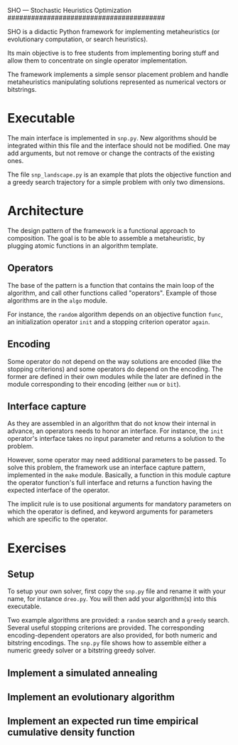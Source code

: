 
SHO — Stochastic Heuristics Optimization
########################################

SHO is a didactic Python framework for implementing metaheuristics
(or evolutionary computation, or search heuristics).

Its main objective is to free students from implementing boring stuff
and allow them to concentrate on single operator implementation.

The framework implements a simple sensor placement problem
and handle metaheuristics manipulating solutions represented as
numerical vectors or bitstrings.

Executable
==========

The main interface is implemented in `snp.py`.
New algorithms should be integrated within this file and the interface should not be modified.
One may add arguments, but not remove or change the contracts of the existing ones.

The file `snp_landscape.py` is an example that plots the objective function
and a greedy search trajectory for a simple problem with only two dimensions.


Architecture
============

The design pattern of the framework is a functional approach to composition.
The goal is to be able to assemble a metaheuristic, by plugging atomic
functions in an algorithm template.

Operators
---------

The base of the pattern is a function that contains the main loop
of the algorithm, and call other functions called "operators".
Example of those algorithms are in the `algo` module.

For instance, the `random` algorithm depends on an objective function `func`,
an initialization operator `init` and a stopping criterion operator `again`.

Encoding
--------

Some operator do not depend on the way solutions are encoded
(like the stopping criterions) and some operators do depend on the encoding.
The former are defined in their own modules while the later are defined
in the module corresponding to their encoding (either `num` or `bit`).


Interface capture
-----------------

As they are assembled in an algorithm that do not know their internal
in advance, an operators needs to honor an interface.
For instance, the `init` operator's interface takes no input parameter
and returns a solution to the problem.

However, some operator may need additional parameters to be passed.
To solve this problem, the framework use an interface capture pattern,
implemented in the `make` module.
Basically, a function in this module capture the operator function's full
interface and returns a function having the expected interface of the
operator.

The implicit rule is to use positional arguments for mandatory parameters
on which the operator is defined, and keyword arguments for parameters
which are specific to the operator.

Exercises
=========

Setup
-----

To setup your own solver, first copy the `snp.py` file and rename it
with your name, for instance `dreo.py`.
You will then add your algorithm(s) into this executable.

Two example algorithms are provided: a `random` search
and a `greedy` search.
Several useful stopping criterions are provided.
The corresponding encoding-dependent operators are also provided,
for both numeric and bitstring encodings.
The `snp.py` file shows how to assemble either a numeric greedy solver
or a bitstring greedy solver.


Implement a simulated annealing
-------------------------------

Implement an evolutionary algorithm
-----------------------------------

Implement an expected run time empirical cumulative density function
------------------------------------------------------------------

